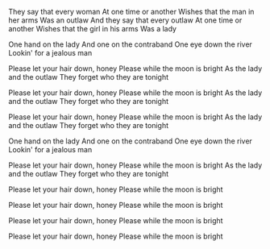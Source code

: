 They say that every woman
At one time or another
Wishes that the man in her arms
Was an outlaw
And they say that every outlaw
At one time or another
Wishes that the girl in his arms
Was a lady

One hand on the lady
And one on the contraband
One eye down the river
Lookin' for a jealous man

Please let your hair down, honey
Please while the moon is bright
As the lady and the outlaw
They forget who they are tonight

Please let your hair down, honey
Please while the moon is bright
As the lady and the outlaw
They forget who they are tonight

Please let your hair down, honey
Please while the moon is bright
As the lady and the outlaw
They forget who they are tonight

One hand on the lady
And one on the contraband
One eye down the river
Lookin' for a jealous man

Please let your hair down, honey
Please while the moon is bright
As the lady and the outlaw
They forget who they are tonight
 
Please let your hair down, honey
Please while the moon is bright

Please let your hair down, honey
Please while the moon is bright

Please let your hair down, honey
Please while the moon is bright

Please let your hair down, honey
Please while the moon is bright
